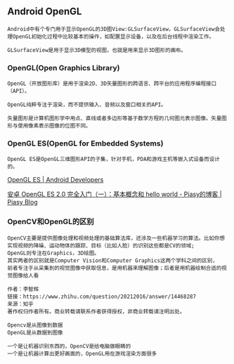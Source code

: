 ## Android OpenGL

	Android中有个专门用于显示OpenGL的3D图View:GLSurfaceView，GLSurfaceView会处理OpenGL初始化过程中比较基本的操作，如配置显示设备，以及在后台线程中渲染工作。

	GLSurfaceView是用于显示3D模型的视图，也就是用来显示3D图形的画布。


### OpenGL(Open Graphics Library)

	OpenGL（开放图形库）是用于渲染2D、3D矢量图形的跨语言、跨平台的应用程序编程接口（API）。

	OpenGL纯粹专注于渲染，而不提供输入、音频以及窗口相关的API。

	矢量图形是计算机图形学中用点、直线或者多边形等基于数学方程的几何图元表示图像。矢量图形与使用像素表示图像的位图不同。

### OpenGL ES(OpenGL for Embedded Systems)
	OpenGL ES是OpenGL三维图形API的子集，针对手机，PDA和游戏主机等嵌入式设备而设计的。
[OpenGL ES \| Android Developers](https://developer.android.com/guide/topics/graphics/opengl.html)

[安卓 OpenGL ES 2\.0 完全入门（一）：基本概念和 hello world \- Piasy的博客 \| Piasy Blog](https://blog.piasy.com/2016/06/07/Open-gl-es-android-2-part-1/)


### OpenCV和OpenGL的区别
	OpenCV主要是提供图像处理和视频处理的基础算法库，还涉及一些机器学习的算法。比如你想实现视频的降噪、运动物体的跟踪、目标（比如人脸）的识别这些都是CV的领域;
	OpenGL则专注在Graphics，3D绘图。
	其实两者的区别就是Computer Vision和Computer Graphics这两个学科之间的区别，
	前者专注于从采集到的视觉图像中获取信息，是用机器来理解图像；后者是用机器绘制合适的视觉图像给人看

	作者：李智辉
	链接：https://www.zhihu.com/question/20212016/answer/14468287
	来源：知乎
	著作权归作者所有。商业转载请联系作者获得授权，非商业转载请注明出处。

	Opencv是从图像到数据
	OpenGL是从数据到图像

	一个是让机器识别东西的，OpenCV是给电脑做眼睛的
	一个是让机器计算出更好画面的，OpenGL用在游戏渲染方面很多